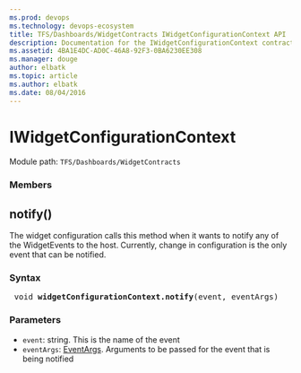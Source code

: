 ```yaml
---
ms.prod: devops
ms.technology: devops-ecosystem
title: TFS/Dashboards/WidgetContracts IWidgetConfigurationContext API | Extensions for Visual Studio Team Services
description: Documentation for the IWidgetConfigurationContext contract.
ms.assetid: 4BA1E4DC-AD0C-46A8-92F3-0BA6230EE308
ms.manager: douge
author: elbatk
ms.topic: article
ms.author: elbatk
ms.date: 08/04/2016
---
```


# IWidgetConfigurationContext

Module path: `TFS/Dashboards/WidgetContracts`


### Members

## notify()

The widget configuration calls this method when it wants to notify any of the WidgetEvents to the host. 
Currently, change in configuration is the only event that can be notified. 


### Syntax
<pre class='syntax'>
 void <b>widgetConfigurationContext.notify</b>(event, eventArgs)
</pre>

### Parameters

* `event`: string. This is the name of the event
* `eventArgs`: [EventArgs](./EventArgs.md). Arguments to be passed for the event that is being notified